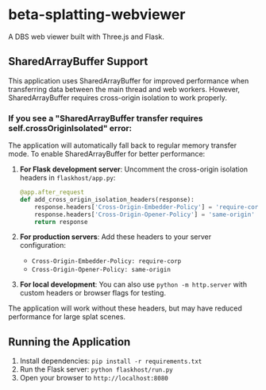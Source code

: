 # beta-splatting-webviewer

A DBS web viewer built with Three.js and Flask.

## SharedArrayBuffer Support

This application uses SharedArrayBuffer for improved performance when transferring data between the main thread and web workers. However, SharedArrayBuffer requires cross-origin isolation to work properly.

### If you see a "SharedArrayBuffer transfer requires self.crossOriginIsolated" error:

The application will automatically fall back to regular memory transfer mode. To enable SharedArrayBuffer for better performance:

1. **For Flask development server**: Uncomment the cross-origin isolation headers in `flaskhost/app.py`:
   ```python
   @app.after_request
   def add_cross_origin_isolation_headers(response):
       response.headers['Cross-Origin-Embedder-Policy'] = 'require-corp'
       response.headers['Cross-Origin-Opener-Policy'] = 'same-origin'
       return response
   ```

2. **For production servers**: Add these headers to your server configuration:
   - `Cross-Origin-Embedder-Policy: require-corp`
   - `Cross-Origin-Opener-Policy: same-origin`

3. **For local development**: You can also use `python -m http.server` with custom headers or browser flags for testing.

The application will work without these headers, but may have reduced performance for large splat scenes.

## Running the Application

1. Install dependencies: `pip install -r requirements.txt`
2. Run the Flask server: `python flaskhost/run.py`
3. Open your browser to `http://localhost:8080`
